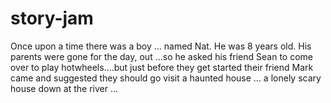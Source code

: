 # story-jam

Once upon a time there was a boy ... named Nat. He was 8 years old. His parents were gone for the day, out ...so he asked his friend Sean to come over to play hotwheels....but just before they get started their friend Mark came and suggested they should go visit a haunted house ... a lonely scary house down at the river ...
